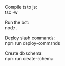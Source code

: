 Compile ts to js: <br />
tsc -w <br />
<br />
Run the bot: <br />
node . <br />
<br />
Deploy slash commands: <br />
npm run deploy-commands <br />
<br />
Create db schema: <br />
npm run create-schema